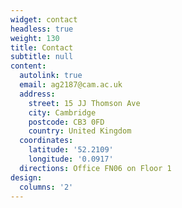 ```yaml
---
widget: contact
headless: true
weight: 130
title: Contact
subtitle: null
content:
  autolink: true
  email: ag2187@cam.ac.uk
  address:
    street: 15 JJ Thomson Ave
    city: Cambridge
    postcode: CB3 0FD
    country: United Kingdom
  coordinates:
    latitude: '52.2109'
    longitude: '0.0917'
  directions: Office FN06 on Floor 1
design:
  columns: '2'
---
```

